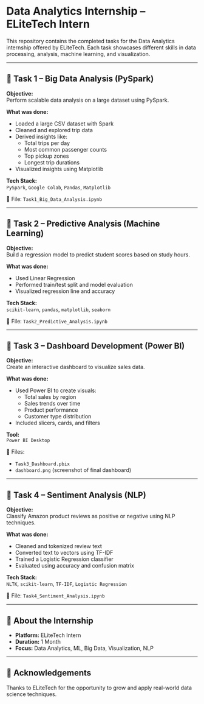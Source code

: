 # Data Analytics Internship – ELiteTech Intern

This repository contains the completed tasks for the Data Analytics internship offered by ELiteTech. Each task showcases different skills in data processing, analysis, machine learning, and visualization.

---

## 📁 Task 1 – Big Data Analysis (PySpark)

**Objective:**  
Perform scalable data analysis on a large dataset using PySpark.

**What was done:**
- Loaded a large CSV dataset with Spark
- Cleaned and explored trip data
- Derived insights like:
  - Total trips per day
  - Most common passenger counts
  - Top pickup zones
  - Longest trip durations
- Visualized insights using Matplotlib

**Tech Stack:**  
`PySpark`, `Google Colab`, `Pandas`, `Matplotlib`

📎 File: `Task1_Big_Data_Analysis.ipynb`

---

## 📁 Task 2 – Predictive Analysis (Machine Learning)

**Objective:**  
Build a regression model to predict student scores based on study hours.

**What was done:**
- Used Linear Regression
- Performed train/test split and model evaluation
- Visualized regression line and accuracy

**Tech Stack:**  
`scikit-learn`, `pandas`, `matplotlib`, `seaborn`

📎 File: `Task2_Predictive_Analysis.ipynb`

---

## 📁 Task 3 – Dashboard Development (Power BI)

**Objective:**  
Create an interactive dashboard to visualize sales data.

**What was done:**
- Used Power BI to create visuals:
  - Total sales by region
  - Sales trends over time
  - Product performance
  - Customer type distribution
- Included slicers, cards, and filters

**Tool:**  
`Power BI Desktop`

📎 Files:
- `Task3_Dashboard.pbix`
- `dashboard.png` (screenshot of final dashboard)

---

## 📁 Task 4 – Sentiment Analysis (NLP)

**Objective:**  
Classify Amazon product reviews as positive or negative using NLP techniques.

**What was done:**
- Cleaned and tokenized review text
- Converted text to vectors using TF-IDF
- Trained a Logistic Regression classifier
- Evaluated using accuracy and confusion matrix

**Tech Stack:**  
`NLTK`, `scikit-learn`, `TF-IDF`, `Logistic Regression`

📎 File: `Task4_Sentiment_Analysis.ipynb`

---

## 💼 About the Internship

- **Platform:** ELiteTech Intern
- **Duration:** 1 Month
- **Focus:** Data Analytics, ML, Big Data, Visualization, NLP

---

## 🙌 Acknowledgements

Thanks to ELiteTech for the opportunity to grow and apply real-world data science techniques.

